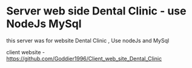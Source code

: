 # Server web side Dental Clinic - use NodeJs MySql
 
this server was for website Dental Clinic , Use nodeJs and MySql  

client website - https://github.com/Goddier1996/Client_web_site_Dental_Clinic




